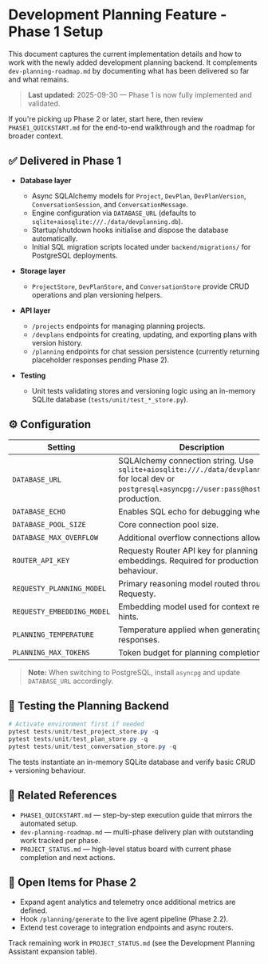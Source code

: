 # Development Planning Feature - Phase 1 Setup

This document captures the current implementation details and how to work with the newly added development planning backend. It complements `dev-planning-roadmap.md` by documenting what has been delivered so far and what remains.

> **Last updated:** 2025-09-30 — Phase 1 is now fully implemented and validated.

If you're picking up Phase 2 or later, start here, then review `PHASE1_QUICKSTART.md` for the end-to-end walkthrough and the roadmap for broader context.

## ✅ Delivered in Phase 1

- **Database layer**
  - Async SQLAlchemy models for `Project`, `DevPlan`, `DevPlanVersion`, `ConversationSession`, and `ConversationMessage`.
  - Engine configuration via `DATABASE_URL` (defaults to `sqlite+aiosqlite:///./data/devplanning.db`).
  - Startup/shutdown hooks initialise and dispose the database automatically.
  - Initial SQL migration scripts located under `backend/migrations/` for PostgreSQL deployments.

- **Storage layer**
  - `ProjectStore`, `DevPlanStore`, and `ConversationStore` provide CRUD operations and plan versioning helpers.

- **API layer**
  - `/projects` endpoints for managing planning projects.
  - `/devplans` endpoints for creating, updating, and exporting plans with version history.
  - `/planning` endpoints for chat session persistence (currently returning placeholder responses pending Phase 2).

- **Testing**
  - Unit tests validating stores and versioning logic using an in-memory SQLite database (`tests/unit/test_*_store.py`).

## ⚙️ Configuration

| Setting | Description | Default |
|---------|-------------|---------|
| `DATABASE_URL` | SQLAlchemy connection string. Use `sqlite+aiosqlite:///./data/devplanning.db` for local dev or `postgresql+asyncpg://user:pass@host/db` in production. | `sqlite+aiosqlite:///./data/devplanning.db` |
| `DATABASE_ECHO` | Enables SQL echo for debugging when `true`. | `false` |
| `DATABASE_POOL_SIZE` | Core connection pool size. | `5` |
| `DATABASE_MAX_OVERFLOW` | Additional overflow connections allowed. | `10` |
| `ROUTER_API_KEY` | Requesty Router API key for planning + embeddings. Required for production agent behaviour. | _(empty)_ |
| `REQUESTY_PLANNING_MODEL` | Primary reasoning model routed through Requesty. | `requesty/glm-4.5` |
| `REQUESTY_EMBEDDING_MODEL` | Embedding model used for context retrieval hints. | `requesty/embedding-001` |
| `PLANNING_TEMPERATURE` | Temperature applied when generating agent responses. | `0.4` |
| `PLANNING_MAX_TOKENS` | Token budget for planning completions. | `2200` |

> **Note:** When switching to PostgreSQL, install `asyncpg` and update `DATABASE_URL` accordingly.

## 🧪 Testing the Planning Backend

```powershell
# Activate environment first if needed
pytest tests/unit/test_project_store.py -q
pytest tests/unit/test_plan_store.py -q
pytest tests/unit/test_conversation_store.py -q
```

The tests instantiate an in-memory SQLite database and verify basic CRUD + versioning behaviour.

## 🔗 Related References

- `PHASE1_QUICKSTART.md` — step-by-step execution guide that mirrors the automated setup.
- `dev-planning-roadmap.md` — multi-phase delivery plan with outstanding work tracked per phase.
- `PROJECT_STATUS.md` — high-level status board with current phase completion and next actions.

## 🚧 Open Items for Phase 2

- Expand agent analytics and telemetry once additional metrics are defined.
- Hook `/planning/generate` to the live agent pipeline (Phase 2.2).
- Extend test coverage to integration endpoints and async routers.

Track remaining work in `PROJECT_STATUS.md` (see the Development Planning Assistant expansion table).
